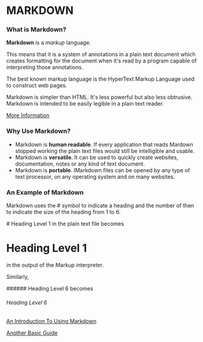 # MARKDOWN

### What is Markdown?

**Markdown** is a *markup* language.

This means that it is a system of annotations in a plain text document which creates formatting for the document when it's read by a program capable of interpreting those annotations.

The best known markup language is the HyperText Markup Language used to construct web pages.

Markdown is simpler than HTML. It's less powerful but also less obtrusive. Markdown is intended to be easily legible in a plain text reader.

[More Information](https://www.markdownguide.org/getting-started/)

### Why Use Markdown?

+ Markdown is **human readable**. If every application that reads Mardown stopped working the plain text files would still be intelligible and usable.
+ Markdown is **versatile**. It can be used to quickly create websites, documentation, notes or any kind of text document.
+ Markdown is **portable**. IMarkdown files can be opened by any type of text processor, on any operating system and on many websites.

### An Example of Markdown

Markdown uses the \# symbol to indicate a heading and the number of then to indicate the size of the heading from 1 to 6.

\# Heading Level 1 in the plain text file becomes

# Heading Level 1 

in the output of the Markup interpreter.

Similarly,

\#\#\#\#\#\# Heading Level 6 becomes

###### Heading Level 6

[An Introduction To Using Markdown](https://www.markdownguide.org/basic-syntax/)

[Another Basic Guide](https://docs.github.com/en/get-started/writing-on-github/getting-started-with-writing-and-formatting-on-github/basic-writing-and-formatting-syntax)

